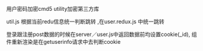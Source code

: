 用户密码加密cmd5  utility加密第三方库


util.js 根据当前redu信息统一判断跳转 ,在user.redux.js 中统一跳转

登录跟注册post数据的时候在server／user.js中返回数据前均设置cookie(_id),
组件重新渲染是在getuserinfo请求中去判断cookie